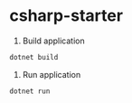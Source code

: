 # csharp-starter

1. Build application

```bash
dotnet build
```

1. Run application

```bash
dotnet run
```
